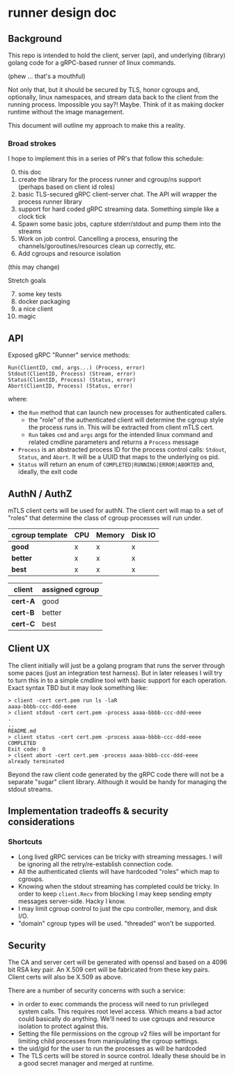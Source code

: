 # runner design doc

## Background
This repo is intended to hold the client, server (api), and underlying (library) golang code for a gRPC-based runner of linux commands. 

(phew ... that's a mouthful)

Not only that, but it should be secured by TLS, honor cgroups and, optionally, linux namespaces, and stream data back to the client from the running process. 
Impossible you say?! Maybe. Think of it as making docker runtime without the image management.

This document will outline my approach to make this a reality. 

### Broad strokes

I hope to implement this in a series of PR's that follow this schedule:

0. this doc
1. create the library for the process runner and cgroup/ns support (perhaps based on client id roles)
2. basic TLS-secured gRPC client-server chat. The API will wrapper the process runner library
3. support for hard coded gRPC streaming data. Something simple like a clock tick
4. Spawn some basic jobs, capture stderr/stdout and pump them into the streams
5. Work on job control. Cancelling a process, ensuring the channels/goroutines/resources clean up correctly, etc. 
6. Add cgroups and resource isolation 

(this may change)

Stretch goals

7. some key tests
8. docker packaging
9. a nice client
10. magic

## API

Exposed gRPC "Runner" service methods:
```
Run(ClientID, cmd, args...) (Process, error)
Stdout(ClientID, Process) (Stream, error)
Status(ClientID, Process) (Status, error)
Abort(ClientID, Process) (Status, error)
```

where: 
 * the `Run` method that can launch new processes for authenticated callers.
   * the "role" of the authenticated client will determine the cgroup style the process runs in. This will be extracted from client mTLS cert.
   * `Run` takes `cmd` and `args` args for the intended linux command and related cmdline parameters and returns a `Process` message
 * `Process` is an abstracted process ID for the process control calls: `Stdout`, `Status`, and `Abort`. It will be a UUID that maps to the underlying os pid. 
 * `Status` will return an enum of `COMPLETED|RUNNING|ERROR|ABORTED` and, ideally, the exit code

## AuthN / AuthZ

mTLS client certs will be used for authN. The client cert will map to a set of "roles" that determine the class of cgroup processes will run under. 

| cgroup template | CPU | Memory | Disk IO | 
| ------------| --- | ------ | ------ |
| **good**    | x   | x      | x      |
| **better**  | x   | x      | x      |
| **best**    | x   | x      | x      |

| client | assigned cgroup | 
| -------- | --------------- |
| **cert-A** | good            |
| **cert-B** | better        |
| **cert-C** | best            |


## Client UX

The client initially will just be a golang program that runs the server through some paces (just an integration test harness). But in later releases I will try to turn this in to a simple cmdline tool with basic support for each operation. Exact syntax TBD but it may look something like:

```
> client -cert cert.pem run ls -laR
aaaa-bbbb-ccc-ddd-eeee
> client stdout -cert cert.pem -process aaaa-bbbb-ccc-ddd-eeee
.
..
README.md
> client status -cert cert.pem -process aaaa-bbbb-ccc-ddd-eeee
COMPLETED
Exit code: 0
> client abort -cert cert.pem -process aaaa-bbbb-ccc-ddd-eeee
already terminated
```

Beyond the raw client code generated by the gRPC code there will not be a separate "sugar" client library. Although it would be handy for managing the stdout streams. 

## Implementation tradeoffs & security considerations

### Shortcuts

* Long lived gRPC services can be tricky with streaming messages. I will be ignoring all the retry/re-establish connection code. 
* All the authenticated clients will have hardcoded "roles" which map to cgroups. 
* Knowing when the stdout streaming has completed could be tricky. In order to keep `client.Recv` from blocking I may keep sending empty messages server-side. Hacky I know. 
* I may limit cgroup control to just the cpu controller, memory, and disk I/O. 
* "domain" cgroup types will be used. "threaded" won't be supported. 

## Security
The CA and server cert will be generated with openssl and based on a 4096 bit RSA key pair. 
An X.509 cert will be fabricated from these key pairs.
Client certs will also be X.509 as above. 

There are a number of security concerns with such a service:
* in order to exec commands the process will need to run privileged system calls. This requires root level access. Which means a bad actor could basically do anything. We'll need to use cgroups and resource isolation to protect against this. 
* Setting the file permissions on the cgroup v2 files will be important for limiting child processes from manipulating the cgroup settings. 
* the uid/gid for the user to run the processes as will be hardcoded
* The TLS certs will be stored in source control. Ideally these should be in a good secret manager and merged at runtime. 

